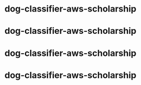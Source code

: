 # dog-classifier-aws-scholarship
# dog-classifier-aws-scholarship
# dog-classifier-aws-scholarship
# dog-classifier-aws-scholarship
